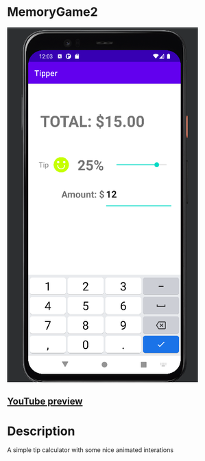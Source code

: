 # MemoryGame2
![](https://github.com/thedagnode/Tipper/blob/master/tipper_ui.png)

[YouTube preview](https://youtu.be/3ygo6iRvIew) 
-----
# Description
A simple tip calculator with some nice animated interations
